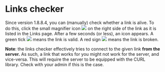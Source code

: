 # Links checker

Since version 1.8.8.4, you can \(manually\) check whether a link is alive. To do this, click the small magnifier icon ![](../../.gitbook/assets/graphics223%20%281%29.png) on the right side of the link as it is listed in the Links page. After a few seconds \(or less\), an icon appears. A green tick ![](../../.gitbook/assets/graphics224%20%281%29.png) means the link is valid. A red sign ![](../../.gitbook/assets/graphics225%20%281%29.gif) means the link is broken.

**Note**: the links checker effectively tries to connect to the given link **from the server.** As such, a link that works for you might not work for the server, and vice-versa. This will require the server to be equipped with the CURL library. Check with your admin if this is the case.

